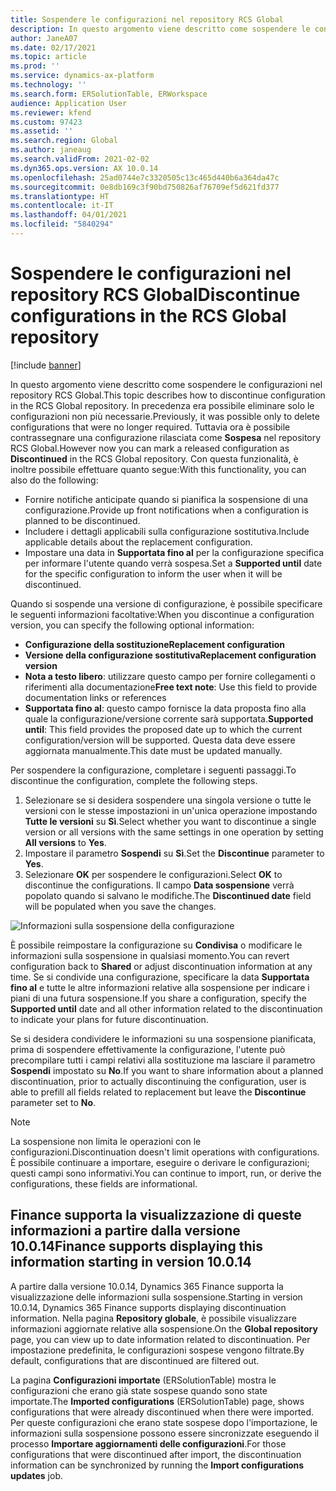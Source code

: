 ```yaml
---
title: Sospendere le configurazioni nel repository RCS Global
description: In questo argomento viene descritto come sospendere le configurazioni nel repository RCS Global.
author: JaneA07
ms.date: 02/17/2021
ms.topic: article
ms.prod: ''
ms.service: dynamics-ax-platform
ms.technology: ''
ms.search.form: ERSolutionTable, ERWorkspace
audience: Application User
ms.reviewer: kfend
ms.custom: 97423
ms.assetid: ''
ms.search.region: Global
ms.author: janeaug
ms.search.validFrom: 2021-02-02
ms.dyn365.ops.version: AX 10.0.14
ms.openlocfilehash: 25ad0744e7c3320505c13c465d440b6a364da47c
ms.sourcegitcommit: 0e8db169c3f90bd750826af76709ef5d621fd377
ms.translationtype: HT
ms.contentlocale: it-IT
ms.lasthandoff: 04/01/2021
ms.locfileid: "5840294"
---
```

# <a name="discontinue-configurations-in-the-rcs-global-repository"></a><span data-ttu-id="5aeed-103">Sospendere le configurazioni nel repository RCS Global</span><span class="sxs-lookup"><span data-stu-id="5aeed-103">Discontinue configurations in the RCS Global repository</span></span>

[!include [banner](../includes/banner.md)]

<span data-ttu-id="5aeed-104">In questo argomento viene descritto come sospendere le configurazioni nel repository RCS Global.</span><span class="sxs-lookup"><span data-stu-id="5aeed-104">This topic describes how to discontinue configuration in the RCS Global repository.</span></span> <span data-ttu-id="5aeed-105">In precedenza era possibile eliminare solo le configurazioni non più necessarie.</span><span class="sxs-lookup"><span data-stu-id="5aeed-105">Previously, it was possible only to delete configurations that were no longer required.</span></span> <span data-ttu-id="5aeed-106">Tuttavia ora è possibile contrassegnare una configurazione rilasciata come **Sospesa** nel repository RCS Global.</span><span class="sxs-lookup"><span data-stu-id="5aeed-106">However now you can mark a released configuration as **Discontinued** in the RCS Global repository.</span></span> <span data-ttu-id="5aeed-107">Con questa funzionalità, è inoltre possibile effettuare quanto segue:</span><span class="sxs-lookup"><span data-stu-id="5aeed-107">With this functionality, you can also do the following:</span></span> 
 
 - <span data-ttu-id="5aeed-108">Fornire notifiche anticipate quando si pianifica la sospensione di una configurazione.</span><span class="sxs-lookup"><span data-stu-id="5aeed-108">Provide up front notifications when a configuration is planned to be discontinued.</span></span>
 - <span data-ttu-id="5aeed-109">Includere i dettagli applicabili sulla configurazione sostitutiva.</span><span class="sxs-lookup"><span data-stu-id="5aeed-109">Include applicable details about the replacement configuration.</span></span>
 - <span data-ttu-id="5aeed-110">Impostare una data in **Supportata fino al** per la configurazione specifica per informare l'utente quando verrà sospesa.</span><span class="sxs-lookup"><span data-stu-id="5aeed-110">Set a **Supported until** date for the specific configuration to inform the user when it will be discontinued.</span></span>

<span data-ttu-id="5aeed-111">Quando si sospende una versione di configurazione, è possibile specificare le seguenti informazioni facoltative:</span><span class="sxs-lookup"><span data-stu-id="5aeed-111">When you discontinue a configuration version, you can specify the following optional information:</span></span>

  - <span data-ttu-id="5aeed-112">**Configurazione della sostituzione**</span><span class="sxs-lookup"><span data-stu-id="5aeed-112">**Replacement configuration**</span></span>
  - <span data-ttu-id="5aeed-113">**Versione della configurazione sostitutiva**</span><span class="sxs-lookup"><span data-stu-id="5aeed-113">**Replacement configuration version**</span></span>
  - <span data-ttu-id="5aeed-114">**Nota a testo libero**: utilizzare questo campo per fornire collegamenti o riferimenti alla documentazione</span><span class="sxs-lookup"><span data-stu-id="5aeed-114">**Free text note**: Use this field to provide documentation links or references</span></span>
  - <span data-ttu-id="5aeed-115">**Supportata fino al**: questo campo fornisce la data proposta fino alla quale la configurazione/versione corrente sarà supportata.</span><span class="sxs-lookup"><span data-stu-id="5aeed-115">**Supported until**: This field provides the proposed date up to which the current configuration/version will be supported.</span></span> <span data-ttu-id="5aeed-116">Questa data deve essere aggiornata manualmente.</span><span class="sxs-lookup"><span data-stu-id="5aeed-116">This date must be updated manually.</span></span>
  
<span data-ttu-id="5aeed-117">Per sospendere la configurazione, completare i seguenti passaggi.</span><span class="sxs-lookup"><span data-stu-id="5aeed-117">To discontinue the configuration, complete the following steps.</span></span> 

1. <span data-ttu-id="5aeed-118">Selezionare se si desidera sospendere una singola versione o tutte le versioni con le stesse impostazioni in un'unica operazione impostando **Tutte le versioni** su **Sì**.</span><span class="sxs-lookup"><span data-stu-id="5aeed-118">Select whether you want to discontinue a single version or all versions with the same settings in one operation by setting **All versions** to **Yes**.</span></span> 
2. <span data-ttu-id="5aeed-119">Impostare il parametro **Sospendi** su **Sì**.</span><span class="sxs-lookup"><span data-stu-id="5aeed-119">Set the **Discontinue** parameter to **Yes**.</span></span>
3. <span data-ttu-id="5aeed-120">Selezionare **OK** per sospendere le configurazioni.</span><span class="sxs-lookup"><span data-stu-id="5aeed-120">Select **OK** to discontinue the configurations.</span></span> <span data-ttu-id="5aeed-121">Il campo **Data sospensione** verrà popolato quando si salvano le modifiche.</span><span class="sxs-lookup"><span data-stu-id="5aeed-121">The **Discontinued date** field will be populated when you save the changes.</span></span>

![Informazioni sulla sospensione della configurazione](media/Discontinue-details-2.png)
  
<span data-ttu-id="5aeed-123">È possibile reimpostare la configurazione su **Condivisa** o modificare le informazioni sulla sospensione in qualsiasi momento.</span><span class="sxs-lookup"><span data-stu-id="5aeed-123">You can revert configuration back to **Shared** or adjust discontinuation information at any time.</span></span> <span data-ttu-id="5aeed-124">Se si condivide una configurazione, specificare la data **Supportata fino al** e tutte le altre informazioni relative alla sospensione per indicare i piani di una futura sospensione.</span><span class="sxs-lookup"><span data-stu-id="5aeed-124">If you share a configuration, specify the **Supported until** date and all other information related to the discontinuation to indicate your plans for future discontinuation.</span></span>

<span data-ttu-id="5aeed-125">Se si desidera condividere le informazioni su una sospensione pianificata, prima di sospendere effettivamente la configurazione, l'utente può precompilare tutti i campi relativi alla sostituzione ma lasciare il parametro **Sospendi** impostato su **No**.</span><span class="sxs-lookup"><span data-stu-id="5aeed-125">If you want to share information about a planned discontinuation, prior to actually discontinuing the configuration, user is able to prefill all fields related to replacement but leave the **Discontinue** parameter set to **No**.</span></span>

> [!NOTE]
> <span data-ttu-id="5aeed-126">La sospensione non limita le operazioni con le configurazioni.</span><span class="sxs-lookup"><span data-stu-id="5aeed-126">Discontinuation doesn't limit operations with configurations.</span></span> <span data-ttu-id="5aeed-127">È possibile continuare a importare, eseguire o derivare le configurazioni; questi campi sono informativi.</span><span class="sxs-lookup"><span data-stu-id="5aeed-127">You can continue to import, run, or derive the configurations, these fields are informational.</span></span>

## <a name="finance-supports-displaying-this-information-starting-in-version-10014"></a><span data-ttu-id="5aeed-128">Finance supporta la visualizzazione di queste informazioni a partire dalla versione 10.0.14</span><span class="sxs-lookup"><span data-stu-id="5aeed-128">Finance supports displaying this information starting in version 10.0.14</span></span>

<span data-ttu-id="5aeed-129">A partire dalla versione 10.0.14, Dynamics 365 Finance supporta la visualizzazione delle informazioni sulla sospensione.</span><span class="sxs-lookup"><span data-stu-id="5aeed-129">Starting in version 10.0.14, Dynamics 365 Finance supports displaying discontinuation information.</span></span> <span data-ttu-id="5aeed-130">Nella pagina **Repository globale**, è possibile visualizzare informazioni aggiornate relative alla sospensione.</span><span class="sxs-lookup"><span data-stu-id="5aeed-130">On the **Global repository** page, you can view up to date information related to discontinuation.</span></span> <span data-ttu-id="5aeed-131">Per impostazione predefinita, le configurazioni sospese vengono filtrate.</span><span class="sxs-lookup"><span data-stu-id="5aeed-131">By default, configurations that are discontinued are filtered out.</span></span>
  
<span data-ttu-id="5aeed-132">La pagina **Configurazioni importate** (ERSolutionTable) mostra le configurazioni che erano già state sospese quando sono state importate.</span><span class="sxs-lookup"><span data-stu-id="5aeed-132">The **Imported configurations** (ERSolutionTable) page, shows configurations that were already discontinued when there were imported.</span></span> <span data-ttu-id="5aeed-133">Per queste configurazioni che erano state sospese dopo l'importazione, le informazioni sulla sospensione possono essere sincronizzate eseguendo il processo **Importare aggiornamenti delle configurazioni**.</span><span class="sxs-lookup"><span data-stu-id="5aeed-133">For those configurations that were discontinued after import, the discontinuation information can be synchronized by running the **Import configurations updates** job.</span></span>



